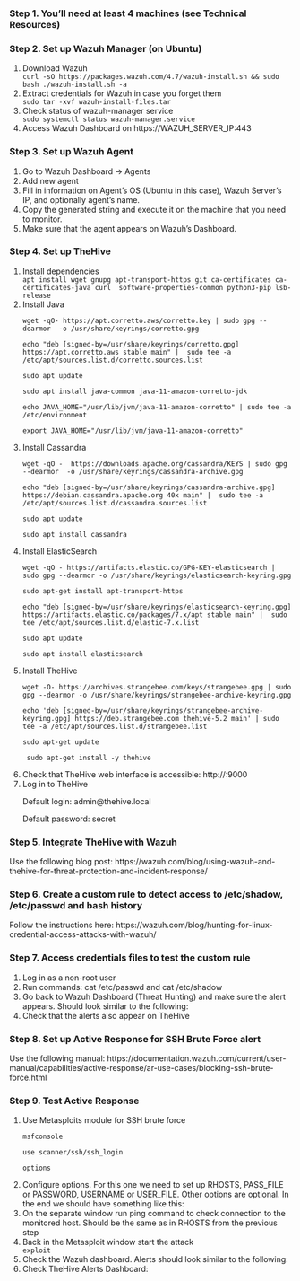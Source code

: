 <h3>Step 1. You’ll need at least 4 machines (see Technical Resources)</h3>
<h3>Step 2. Set up Wazuh Manager (on Ubuntu)</h3>
<ol>
  <li>Download Wazuh</li>
    <code>curl -sO https://packages.wazuh.com/4.7/wazuh-install.sh && sudo bash ./wazuh-install.sh -a </code>
  <li>Extract credentials for Wazuh in case you forget them </li>
    <code>sudo tar -xvf wazuh-install-files.tar</code>
  <li>Check status of wazuh-manager service</li>
    <code>sudo systemctl status wazuh-manager.service </code>
  <li>Access Wazuh Dashboard on https://WAZUH_SERVER_IP:443</li>
</ol>
<h3>Step 3. Set up Wazuh Agent</h3>
<ol>
   <li>Go to Wazuh Dashboard -> Agents</li>
   <li>Add new agent</li>
  <li>Fill in information on Agent’s OS (Ubuntu in this case), Wazuh Server’s IP, and optionally agent’s name.</li>
  <li>Copy the generated string and execute it on the machine that you need to monitor.</li>
  <li>Make sure that the agent appears on Wazuh’s Dashboard.</li>
</ol>
<h3>Step 4. Set up TheHive </h3>
<ol>
  <li>Install dependencies</li>
  <code>apt install wget gnupg apt-transport-https git ca-certificates ca-certificates-java curl  software-properties-common python3-pip lsb-release</code>
  
  <li>Install Java</li>
  <p><code>wget -qO- https://apt.corretto.aws/corretto.key | sudo gpg --dearmor  -o /usr/share/keyrings/corretto.gpg</code></p>
  <p><code>echo "deb [signed-by=/usr/share/keyrings/corretto.gpg] https://apt.corretto.aws stable main" |  sudo tee -a /etc/apt/sources.list.d/corretto.sources.list</code></p>
  <p><code>sudo apt update</code></p>
  <p><code>sudo apt install java-common java-11-amazon-corretto-jdk</code></p>
  <p><code>echo JAVA_HOME="/usr/lib/jvm/java-11-amazon-corretto" | sudo tee -a /etc/environment </code></p>
  <p><code>export JAVA_HOME="/usr/lib/jvm/java-11-amazon-corretto"</code></p>
  
  <li>Install Cassandra </li>
  <p><code>wget -qO -  https://downloads.apache.org/cassandra/KEYS | sudo gpg --dearmor  -o /usr/share/keyrings/cassandra-archive.gpg</code> </p>
  <p><code>echo "deb [signed-by=/usr/share/keyrings/cassandra-archive.gpg] https://debian.cassandra.apache.org 40x main" |  sudo tee -a /etc/apt/sources.list.d/cassandra.sources.list</code> </p>
  <p><code>sudo apt update</code> </p>
  <p><code>sudo apt install cassandra</code> </p>
  
  <li>Install ElasticSearch</li>
  <p> <code>wget -qO - https://artifacts.elastic.co/GPG-KEY-elasticsearch |  sudo gpg --dearmor -o /usr/share/keyrings/elasticsearch-keyring.gpg</code> </p>
  <p> <code>sudo apt-get install apt-transport-https</code> </p>
  <p> <code>echo "deb [signed-by=/usr/share/keyrings/elasticsearch-keyring.gpg] https://artifacts.elastic.co/packages/7.x/apt stable main" |  sudo tee /etc/apt/sources.list.d/elastic-7.x.list </code> </p>
  <p> <code>sudo apt update</code> </p>
  <p> <code>sudo apt install elasticsearch</code> </p>
  
  <li>Install TheHive </li>
  <p> <code>wget -O- https://archives.strangebee.com/keys/strangebee.gpg | sudo gpg --dearmor -o /usr/share/keyrings/strangebee-archive-keyring.gpg</code> </p>
  <p> <code>echo 'deb [signed-by=/usr/share/keyrings/strangebee-archive-keyring.gpg] https://deb.strangebee.com thehive-5.2 main' | sudo tee -a /etc/apt/sources.list.d/strangebee.list</code> </p>
 <p> <code>sudo apt-get update</code> </p>
  <p> <code> sudo apt-get install -y thehive</code> </p>
  
  <li>Check that TheHive web interface is accessible: http://<THEHIVE_IP>:9000</li>
    <li>Log in to TheHive </li>
    <p>Default login: admin@thehive.local </p>
    <p>Default password: secret</p>
</ol>
<h3>Step 5. Integrate TheHive with Wazuh </h3>
Use the following blog post: https://wazuh.com/blog/using-wazuh-and-thehive-for-threat-protection-and-incident-response/
    
<h3>Step 6. Create a custom rule to detect access to /etc/shadow, /etc/passwd and bash history </h3>
Follow the instructions here: https://wazuh.com/blog/hunting-for-linux-credential-access-attacks-with-wazuh/

<h3>Step 7. Access credentials files to test the custom rule</h3>
<ol>
<li>Log in as a non-root user</li>
  <li>Run commands: cat /etc/passwd and cat /etc/shadow</li>
  <li>Go back to Wazuh Dashboard (Threat Hunting) and make sure the alert appears. Should look similar to the following:</li>
  <li>Check that the alerts also appear on TheHive</li>
</ol>

<h3>Step 8. Set up Active Response for SSH Brute Force alert </h3>
Use the following manual: https://documentation.wazuh.com/current/user-manual/capabilities/active-response/ar-use-cases/blocking-ssh-brute-force.html

<h3>Step 9. Test Active Response </h3>
<ol>
  <li>Use Metasploits module for SSH brute force </li>
  <p><code>msfconsole</code></p>
  <p><code>use scanner/ssh/ssh_login</code></p>
  <p><code>options</code> </p>
  <li>Configure options. For this one we need to set up RHOSTS, PASS_FILE or PASSWORD, USERNAME or USER_FILE. Other options are optional. In the end we should have something like this:</li>
  <li>On the separate window run ping command to check connection to the monitored host. Should be the same as in RHOSTS from the previous step</li>
  <li>Back in the Metasploit window start the attack</li>
  <code>exploit</code>
  <li>Check the Wazuh dashboard. Alerts should look similar to the following:</li>
  <li>Check TheHive Alerts Dashboard: </li>
</ol>












